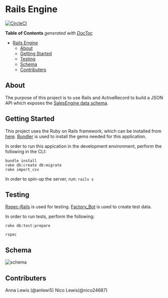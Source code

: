 # Rails Engine

[![CircleCI](https://circleci.com/gh/anlewi5/rales_engine/tree/master.svg?style=shield)](https://circleci.com/gh/anlewi5/rales_engine/tree/master)

<!-- START doctoc generated TOC please keep comment here to allow auto update -->
<!-- DON'T EDIT THIS SECTION, INSTEAD RE-RUN doctoc TO UPDATE -->
**Table of Contents**  *generated with [DocToc](https://github.com/thlorenz/doctoc)*

- [Rails Engine](#rails-engine)
  - [About](#about)
  - [Getting Started](#getting-started)
  - [Testing](#testing)
  - [Schema](#schema)
  - [Contributers](#contributers)

<!-- END doctoc generated TOC please keep comment here to allow auto update -->

## About

The purpose of this project is to use Rails and ActiveRecord to build a JSON API which exposes the [SalesEngine data schema](https://github.com/turingschool-examples/sales_engine/tree/master/data).

## Getting Started

This project uses the Ruby on Rails framework, which can be installed from [here](http://installrails.com/).
[Bundler](http://bundler.io/) is used to install the gems needed for this application.

In order to run this appication in the development environment, perform the following in the CLI:

```
bundle install
rake db:create db:migrate
rake import_csv
```

In order to spin-up the server, run: `rails s`

## Testing

[Rspec-Rails](https://github.com/rspec/rspec-rails) is used for testing.
[Factory_Bot](https://github.com/thoughtbot/factory_bot) is used to create test data.

In order to run tests, perform the following:

`rake db:test:prepare`

`rspec`

## Schema
![schema](https://image.ibb.co/dUhr9G/Screen_Shot_2018_01_24_at_16_36_00.png)


## Contributers

Anna Lewis (@anlewi5) Nico Lewis(@nico24687)
